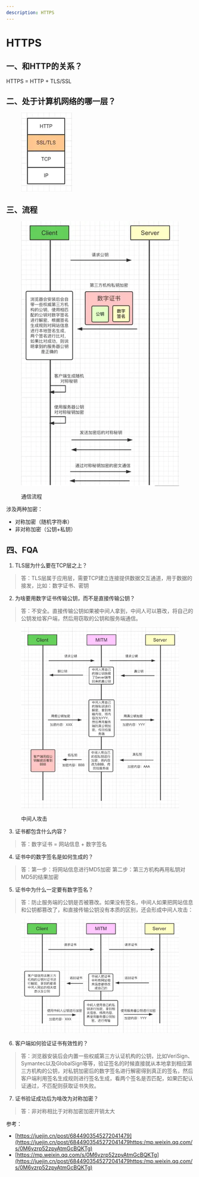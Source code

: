 ```yaml
---
description: HTTPS
---
```


# HTTPS

## 一、和HTTP的关系？

HTTPS = HTTP + TLS/SSL



## 二、处于计算机网络的哪一层？

<figure><img src="../../../.gitbook/assets/https.png" alt=""><figcaption></figcaption></figure>



## 三、流程

<figure><img src="../../../.gitbook/assets/https-flow.png" alt=""><figcaption><p>通信流程</p></figcaption></figure>

涉及两种加密：

* 对称加密（随机字符串）
* 非对称加密（公钥+私钥）

## 四、FQA

1. TLS层为什么要在TCP层之上？

> 答：TLS层属于应用层，需要TCP建立连接提供数据交互通道，用于数据的接发，比如：数字证书、密钥

2. 为啥要用数字证书传输公钥，而不是直接传输公钥？

> 答：不安全。直接传输公钥如果被中间人拿到，中间人可以篡改，将自己的公钥发给客户端，然后用窃取的公钥和服务端通信。
>
>

<figure><img src="../../../.gitbook/assets/MITM.png" alt=""><figcaption><p>中间人攻击</p></figcaption></figure>

3. 证书都包含什么内容？

> 答：数字证书 = 网站信息 + 数字签名

4. 证书中的数字签名是如何生成的？

> 答：第一步：将网站信息进行MD5加密 第二步：第三方机构再用私钥对MD5的结果加密

5. 证书中为什么一定要有数字签名？

> 答：防止服务端的公钥是否被篡改。如果没有签名，中间人如果把网站信息和公钥都篡改了，和直接传输公钥没有本质的区别，还会形成中间人攻击：&#x20;

<figure><img src="../../../.gitbook/assets/no-signature.png" alt=""><figcaption></figcaption></figure>

6. 客户端如何验证证书有效性的？

> 答：浏览器安装后会内置一些权威第三方认证机构的公钥，比如VeriSign、Symantec以及GlobalSign等等，验证签名的时候直接就从本地拿到相应第三方机构的公钥，对私钥加密后的数字签名进行解密得到真正的签名，然后客户端利用签名生成规则进行签名生成，看两个签名是否匹配，如果匹配认证通过，不匹配则获取证书失败。

7. 证书验证成功后为啥改为对称加密？

> 答：非对称相比于对称加密加密开销太大



参考：

* [https://juejin.cn/post/6844903545272041479](https://juejin.cn/post/6844903545272041479https:/mp.weixin.qq.com/s/0M6vzrp52zpyAtmGcBQKTg)
* [https://mp.weixin.qq.com/s/0M6vzrp52zpyAtmGcBQKTg](https://juejin.cn/post/6844903545272041479https:/mp.weixin.qq.com/s/0M6vzrp52zpyAtmGcBQKTg)
